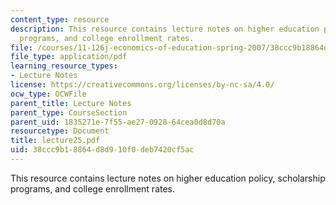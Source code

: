 ```yaml
---
content_type: resource
description: This resource contains lecture notes on higher education policy, scholarship
  programs, and college enrollment rates.
file: /courses/11-126j-economics-of-education-spring-2007/38ccc9b18864d8d910f0deb7420cf5ac_lecture25.pdf
file_type: application/pdf
learning_resource_types:
- Lecture Notes
license: https://creativecommons.org/licenses/by-nc-sa/4.0/
ocw_type: OCWFile
parent_title: Lecture Notes
parent_type: CourseSection
parent_uid: 1835271e-7f55-ae27-0928-64cea0d8d70a
resourcetype: Document
title: lecture25.pdf
uid: 38ccc9b1-8864-d8d9-10f0-deb7420cf5ac
---
```

This resource contains lecture notes on higher education policy, scholarship programs, and college enrollment rates.